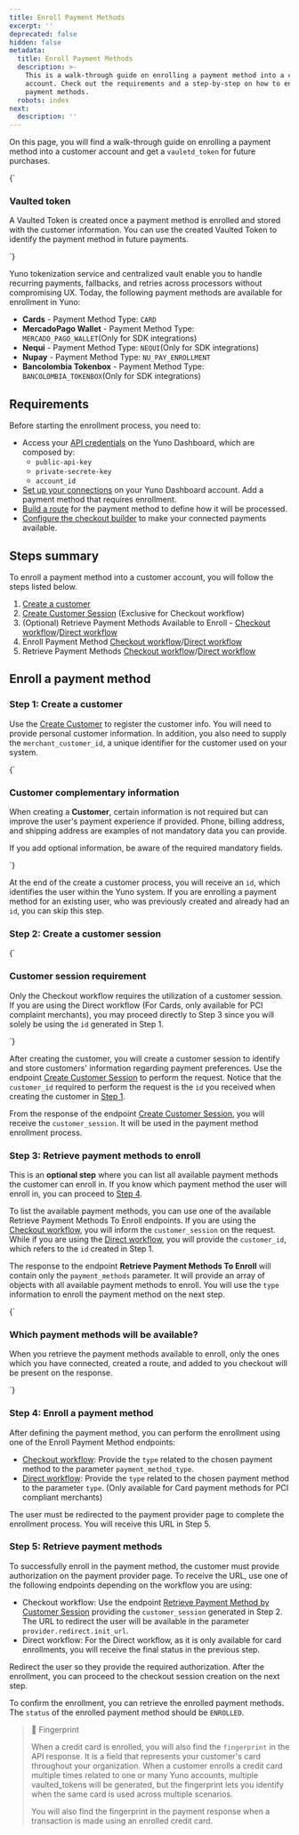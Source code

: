 ```yaml
---
title: Enroll Payment Methods
excerpt: ''
deprecated: false
hidden: false
metadata:
  title: Enroll Payment Methods
  description: >-
    This is a walk-through guide on enrolling a payment method into a customer
    account. Check out the requirements and a step-by-step on how to enroll
    payment methods.
  robots: index
next:
  description: ''
---
```

On this page, you will find a walk-through guide on enrolling a payment method into a customer account and get a `vauletd_token` for future purchases.

<HTMLBlock>{`
<body>
  <div class="infoBlockContainer">
    <div class="verticalLine"></div>
    <div>
      <h3>Vaulted token</h3>
      <div class="contentContainer">
        <p>
         A Vaulted Token is created once a payment method is enrolled and stored with the customer information. You can use the created Vaulted Token to identify the payment method in future payments.</p>
      </div>
    </div>
  </div>
</body>
`}</HTMLBlock>

Yuno tokenization service and centralized vault enable you to handle recurring payments, fallbacks, and retries across processors without compromising UX. Today, the following payment methods are available for enrollment in Yuno:

* **Cards** - Payment Method Type: `CARD`
* **MercadoPago Wallet** - Payment Method Type: `MERCADO_PAGO_WALLET`(Only for SDK integrations)
* **Nequi** - Payment Method Type: `NEQUI`(Only for SDK integrations)
* **Nupay** - Payment Method Type: `NU_PAY_ENROLLMENT`
* **Bancolombia Tokenbox** - Payment Method Type: `BANCOLOMBIA_TOKENBOX`(Only for SDK integrations)

## Requirements

Before starting the enrollment process, you need to:

* Access your [API credentials](doc:get-your-api-credentials) on the Yuno Dashboard, which are composed by:
  * `public-api-key`
  * `private-secrete-key`
  * `account_id`
* [Set up your connections](doc:set-up-initial-connections) on your Yuno Dashboard account. Add a payment method that requires enrollment.
* [Build a route](doc:configure-dynamic-routing) for the payment method to define how it will be processed.
* [Configure the checkout builder](ref:manage-your-checkout) to make your connected payments available.

## Steps summary

To enroll a payment method into a customer account, you will follow the steps listed below.

1. [Create a customer](ref:create-customer)
2. [Create Customer Session](ref:create-customer-session) (Exclusive for Checkout workflow)
3. (Optional) Retrieve Payment Methods Available to Enroll - [Checkout workflow](ref:retrieve-payment-methods-to-enroll-checkout)/[Direct workflow](ref:retrieve-payment-methods-available-api)
4. Enroll Payment Method [Checkout workflow](ref:enroll-payment-method-checkout)/[Direct workflow](ref:enroll-payment-method-api)
5. Retrieve Payment Methods [Checkout workflow](ref:retrieve-payment-method-by-customer-session-checkout)/[Direct workflow](ref:retrieve-enrolled-payment-methods-api)

## Enroll a payment method

### Step 1: Create a customer

Use the [Create Customer](ref:create-customer) to register the customer info. You will need to provide personal customer information. In addition, you also need to supply the `merchant_customer_id`, a unique identifier for the customer used on your system.

<HTMLBlock>{`
<body>
  <div class="infoBlockContainer">
    <div class="verticalLine"></div>
    <div>
      <h3>Customer complementary information</h3>
      <div class="contentContainer">
        <p>
          When creating a <b>Customer</b>, certain information is not required but can improve the user's payment experience if provided. Phone, billing address, and shipping address are examples of not mandatory data you can provide.
        </p>
        <p>If you add optional information, be aware of the required mandatory fields.</p>
      </div>
    </div>
  </div>
</body>
`}</HTMLBlock>

At the end of the create a customer process, you will receive an `id`, which identifies the user within the Yuno system. If you are enrolling a payment method for an existing user, who was previously created and already had an `id`, you can skip this step.

### Step 2: Create a customer session

<HTMLBlock>{`
<body>
  <div class="infoBlockContainer">
    <div class="verticalLine"></div>
    <div>
      <h3>Customer session requirement</h3>
      <div class="contentContainer">
        <p>
					Only the Checkout workflow requires the utilization of a customer session. If you are using the Direct workflow (For Cards, only available for PCI complaint merchants), you may proceed directly to Step 3 since you will solely be using the <code>id</code> generated in Step 1.
        </p>
      </div>
    </div>
  </div>
</body>
`}</HTMLBlock>

After creating the customer, you will create a customer session to identify and store customers' information regarding payment preferences. Use the endpoint [Create Customer Session](ref:create-customer-session) to perform the request. Notice that the `customer_id` required to perform the request is the `id` you received when creating the customer in [Step 1](doc:enroll-payment-methods#step-1-create-a-customer).

From the response of the endpoint [Create Customer Session](ref:create-customer-session), you will receive the `customer_session`. It will be used in the payment method enrollment process.

### Step 3: Retrieve payment methods to enroll

This is an **optional step** where you can list all available payment methods the customer can enroll in. If you know which payment method the user will enroll in, you can proceed to [Step 4](doc:enroll-payment-methods#step-4-enroll-a-payment-method).

To list the available payment methods, you can use one of the available Retrieve Payment Methods To Enroll endpoints. If you are using the [Checkout workflow](ref:retrieve-payment-methods-to-enroll-checkout), you will inform the `customer_session` on the request. While if you are using the [Direct workflow](ref:retrieve-payment-methods-available-api), you will provide the `customer_id`, which refers to the `id` created in Step 1.

The response to the endpoint **Retrieve Payment Methods To Enroll** will contain only the `payment_methods` parameter. It will provide an array of objects with all available payment methods to enroll. You will use the `type` information to enroll the payment method on the next step.

<HTMLBlock>{`
<body>
  <div class="infoBlockContainer">
    <div class="verticalLine"></div>
    <div>
      <h3>Which payment methods will be available?</h3>
      <div class="contentContainer">
        <p>
				When you retrieve the payment methods available to enroll, only the ones which you have connected, created a route, and added to you checkout will be present on the response.
        </p>
      </div>
    </div>
  </div>
</body>
`}</HTMLBlock>

### Step 4: Enroll a payment method

After defining the payment method, you can perform the enrollment using one of the Enroll Payment Method endpoints:

* [Checkout workflow](ref:enroll-payment-method-checkout): Provide the `type` related to the chosen payment method to the parameter `payment_method_type`.
* [Direct workflow](ref:enroll-payment-method-api): Provide the `type` related to the chosen payment method to the parameter `type`. (Only available for Card payment methods for PCI compliant merchants)

The user must be redirected to the payment provider page to complete the enrollment process. You will receive this URL in Step 5.

### Step 5: Retrieve payment methods

To successfully enroll in the payment method, the customer must provide authorization on the payment provider page. To receive the URL, use one of the following endpoints depending on the workflow you are using:

* Checkout workflow: Use the endpoint [Retrieve Payment Method by Customer Session](ref:retrieve-payment-method-by-customer-session-checkout) providing the `customer_session` generated in Step 2. The URL to redirect the user will be available in the parameter `provider.redirect.init_url`.
* Direct workflow: For the Direct workflow, as it is only available for card enrollments, you will receive the final status in the previous step.

Redirect the user so they provide the required authorization. After the enrollment, you can proceed to the checkout session creation on the next step.

To confirm the enrollment, you can retrieve the enrolled payment methods. The `status` of the enrolled payment method should be `ENROLLED`.

> 📘 Fingerprint
>
> When a credit card is enrolled, you will also find the `fingerprint` in the API response. It is a field that represents your customer's card throughout your organization. When a customer enrolls a credit card multiple times related to one or many Yuno accounts, multiple vaulted\_tokens will be generated, but the fingerprint lets you identify when the same card is used across multiple scenarios.
>
> You will also find the fingerprint in the payment response when a transaction is made using an enrolled credit card.